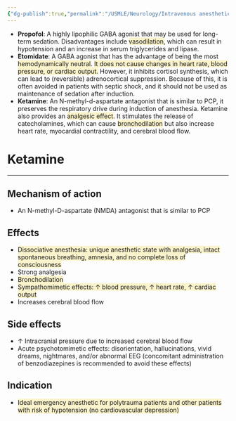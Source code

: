 ```yaml
---
{"dg-publish":true,"permalink":"/USMLE/Neurology/Intravenous anesthetics/"}
---
```


- **Propofol**: A highly lipophilic GABA agonist that may be used for long-term sedation.  Disadvantages include <span style="background:rgba(240, 200, 0, 0.2)">vasodilation</span>, which can result in hypotension and an increase in serum triglycerides and lipase.
- **Etomidate**: A GABA agonist that has the advantage of being the most <span style="background:rgba(240, 200, 0, 0.2)">hemodynamically neutral</span>.  <span style="background:rgba(240, 200, 0, 0.2)">It does not cause changes in heart rate, blood pressure, or cardiac output.</span>  However, it inhibits cortisol synthesis, which can lead to (reversible) adrenocortical suppression.  Because of this, it is often avoided in patients with septic shock, and it should not be used as maintenance of sedation after induction.
- **Ketamine**:  An N-methyl-d-aspartate antagonist that is similar to PCP, it preserves the respiratory drive during induction of anesthesia.  Ketamine also provides an <span style="background:rgba(240, 200, 0, 0.2)">analgesic effect</span>.  It stimulates the release of catecholamines, which can cause <span style="background:rgba(240, 200, 0, 0.2)">bronchodilation</span> but also increase heart rate, myocardial contractility, and cerebral blood flow.
# Ketamine
---
## Mechanism of action
- An N-methyl-D-aspartate (NMDA) antagonist that is similar to PCP
## Effects
- <span style="background:rgba(240, 200, 0, 0.2)">Dissociative anesthesia: unique anesthetic state with analgesia, intact spontaneous breathing, amnesia, and no complete loss of consciousness</span> 
- Strong analgesia
- <span style="background:rgba(240, 200, 0, 0.2)">Bronchodilation</span>
- <span style="background:rgba(240, 200, 0, 0.2)">Sympathomimetic effects: ↑ blood pressure, ↑ heart rate, ↑ cardiac output</span>
- Increases cerebral blood flow
## Side effects
- ↑ Intracranial pressure due to increased cerebral blood flow
- Acute psychotomimetic effects: disorientation, hallucinations, vivid dreams, nightmares, and/or abnormal EEG (concomitant administration of benzodiazepines is recommended to avoid these effects)
## Indication
- <span style="background:rgba(240, 200, 0, 0.2)">Ideal emergency anesthetic for polytrauma patients and other patients with risk of hypotension (no cardiovascular depression)</span>
